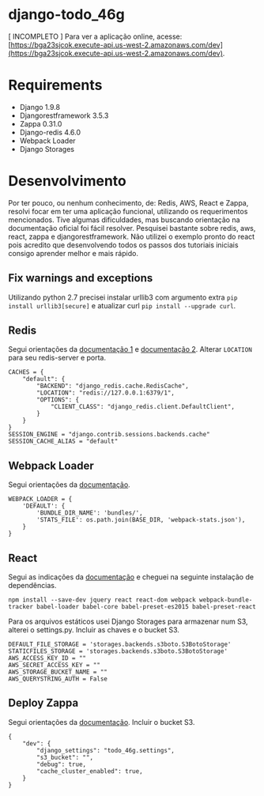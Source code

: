 # django-todo_46g
[ INCOMPLETO ] Para ver a aplicação online, acesse: [https://bga23sjcok.execute-api.us-west-2.amazonaws.com/dev](https://bga23sjcok.execute-api.us-west-2.amazonaws.com/dev).

# Requirements
- Django 1.9.8
- Djangorestframework 3.5.3
- Zappa 0.31.0
- Django-redis 4.6.0
- Webpack Loader
- Django Storages

# Desenvolvimento
Por ter pouco, ou nenhum conhecimento, de: Redis, AWS, React e Zappa, resolvi focar em ter uma aplicação funcional, utilizando os requerimentos mencionados.
Tive algumas dificuldades, mas buscando orientação na documentação oficial foi fácil resolver. Pesquisei bastante sobre redis, aws, react, zappa e djangorestframework.
Não utilizei o exemplo pronto do react pois acredito que desenvolvendo todos os passos dos tutoriais iniciais consigo aprender melhor e mais rápido.


## Fix warnings and exceptions
Utilizando python 2.7 precisei instalar urllib3 com argumento extra ``` pip install urllib3[secure] ``` e atualizar curl
``` pip install --upgrade curl ```.

## Redis
Segui orientações da [documentação 1](https://niwinz.github.io/django-redis/latest/#_configure_as_cache_backend) e [documentação 2](https://niwinz.github.io/django-redis/latest/#_configure_as_session_backend). Alterar ``` LOCATION ``` para seu redis-server e porta.
```
CACHES = {
    "default": {
        "BACKEND": "django_redis.cache.RedisCache",
        "LOCATION": "redis://127.0.0.1:6379/1",
        "OPTIONS": {
            "CLIENT_CLASS": "django_redis.client.DefaultClient",
        }
    }
}
SESSION_ENGINE = "django.contrib.sessions.backends.cache"
SESSION_CACHE_ALIAS = "default"
```
## Webpack Loader
Segui orientações da [documentação](https://webpack.github.io/docs/usage.html).
```
WEBPACK_LOADER = {
    'DEFAULT': {
        'BUNDLE_DIR_NAME': 'bundles/',
        'STATS_FILE': os.path.join(BASE_DIR, 'webpack-stats.json'),
    }
}
```

## React
Segui as indicações da [documentação](https://facebook.github.io/react/docs/installation.html) e cheguei na seguinte instalação de dependências.
```
npm install --save-dev jquery react react-dom webpack webpack-bundle-tracker babel-loader babel-core babel-preset-es2015 babel-preset-react
```

Para os arquivos estáticos usei Django Storages para armazenar num S3, alterei o settings.py. Incluir as chaves e o bucket S3.
```
DEFAULT_FILE_STORAGE = 'storages.backends.s3boto.S3BotoStorage'
STATICFILES_STORAGE = 'storages.backends.s3boto.S3BotoStorage'
AWS_ACCESS_KEY_ID = ""
AWS_SECRET_ACCESS_KEY = ""
AWS_STORAGE_BUCKET_NAME = ""
AWS_QUERYSTRING_AUTH = False
```

## Deploy Zappa
Segui orientações da [documentação](https://github.com/Miserlou/Zappa#running-the-initial-setup--settings). Incluir o bucket S3.
```
{
    "dev": {
        "django_settings": "todo_46g.settings",
        "s3_bucket": "",
        "debug": true,
        "cache_cluster_enabled": true,
    }
}
```